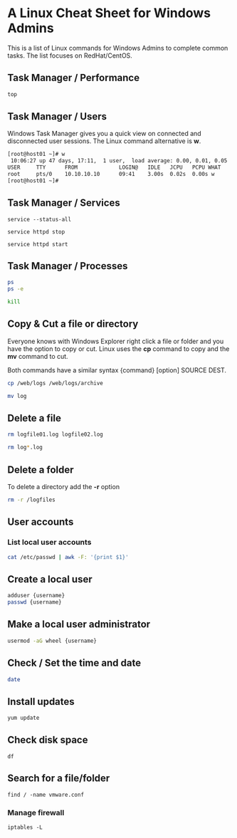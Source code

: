 # A Linux Cheat Sheet for Windows Admins

This is a list of Linux commands for Windows Admins to complete common tasks. The list focuses on RedHat/CentOS.

## Task Manager / Performance

```bash
top
```

## Task Manager / Users
Windows Task Manager gives you a quick view on connected and disconnected user sessions. The Linux command alternative is **w**.

``` bash
[root@host01 ~]# w
 10:06:27 up 47 days, 17:11,  1 user,  load average: 0.00, 0.01, 0.05
USER     TTY      FROM             LOGIN@   IDLE   JCPU   PCPU WHAT
root     pts/0    10.10.10.10      09:41    3.00s  0.02s  0.00s w
[root@host01 ~]#
```

## Task Manager / Services

```
service --status-all

service httpd stop

service httpd start
```

## Task Manager / Processes

```bash
ps
ps -e

kill
```

## Copy & Cut a file or directory

Everyone knows with Windows Explorer right click a file or folder and you have the option to copy or cut. Linux uses the **cp** command to copy and the **mv** command to cut.

Both commands have a similar syntax {command} [option] SOURCE DEST.

```bash
cp /web/logs /web/logs/archive

mv log
```

## Delete a file

```bash
rm logfile01.log logfile02.log

rm log*.log
```

## Delete a folder
To delete a directory add the **-r** option

```bash
rm -r /logfiles
```

## User accounts

### List local user accounts

```bash
cat /etc/passwd | awk -F: '{print $1}'
```

## Create a local user

```bash
adduser {username}
passwd {username}
```

## Make a local user administrator

```bash
usermod -aG wheel {username}
```

## Check / Set the time and date

``` bash
date
```

## Install updates

``` bash
yum update
```

## Check disk space

```
df
```

## Search for a file/folder

```
find / -name vmware.conf
```

### Manage firewall

```
iptables -L


```
